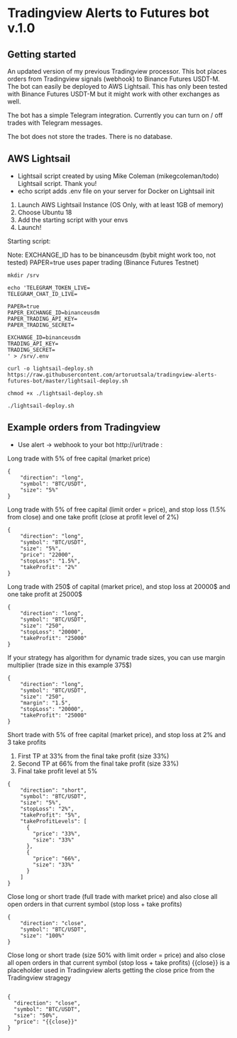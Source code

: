 # Tradingview Alerts to Futures bot v.1.0

## Getting started

An updated version of my previous Tradingview processor. This bot places orders from Tradingview signals (webhook) to Binance Futures USDT-M. The bot can easily be deployed to AWS Lightsail. This has only been tested with Binance Futures USDT-M but it might work with other exchanges as well.

The bot has a simple Telegram integration. Currently you can turn on / off trades with Telegram messages.

The bot does not store the trades. There is no database.

## AWS Lightsail

- Lightsail script created by using Mike Coleman (mikegcoleman/todo) Lightsail script. Thank you!
- echo script adds .env file on your server for Docker on Lightsail init

1. Launch AWS Lightsail Instance (OS Only, with at least 1GB of memory)
2. Choose Ubuntu 18
3. Add the starting script with your envs
4. Launch!

Starting script:

Note:
EXCHANGE_ID has to be binanceusdm (bybit might work too, not tested)
PAPER=true uses paper trading (Binance Futures Testnet)

```
mkdir /srv

echo 'TELEGRAM_TOKEN_LIVE=
TELEGRAM_CHAT_ID_LIVE=

PAPER=true
PAPER_EXCHANGE_ID=binanceusdm
PAPER_TRADING_API_KEY=
PAPER_TRADING_SECRET=

EXCHANGE_ID=binanceusdm
TRADING_API_KEY=
TRADING_SECRET=
' > /srv/.env

curl -o lightsail-deploy.sh https://raw.githubusercontent.com/artoruotsala/tradingview-alerts-futures-bot/master/lightsail-deploy.sh

chmod +x ./lightsail-deploy.sh

./lightsail-deploy.sh

```

## Example orders from Tradingview

- Use alert -> webhook to your bot http://url/trade :

Long trade with 5% of free capital (market price)

```
{
    "direction": "long",
    "symbol": "BTC/USDT",
    "size": "5%"
}
```

Long trade with 5% of free capital (limit order = price), and stop loss (1.5% from close) and one take profit (close at profit level of 2%)

```
{
    "direction": "long",
    "symbol": "BTC/USDT",
    "size": "5%",
    "price": "22000",
    "stopLoss": "1.5%",
    "takeProfit": "2%"
}
```

Long trade with 250$ of capital (market price), and stop loss at 20000$ and one take profit at 25000$

```
{
    "direction": "long",
    "symbol": "BTC/USDT",
    "size": "250",
    "stopLoss": "20000",
    "takeProfit": "25000"
}
```

If your strategy has algorithm for dynamic trade sizes, you can use margin multiplier (trade size in this example 375$)

```
{
    "direction": "long",
    "symbol": "BTC/USDT",
    "size": "250",
    "margin": "1.5",
    "stopLoss": "20000",
    "takeProfit": "25000"
}
```

Short trade with 5% of free capital (market price), and stop loss at 2% and 3 take profits

1. First TP at 33% from the final take profit (size 33%)
2. Second TP at 66% from the final take profit (size 33%)
3. Final take profit level at 5%

```
{
    "direction": "short",
    "symbol": "BTC/USDT",
    "size": "5%",
    "stopLoss": "2%",
    "takeProfit": "5%",
    "takeProfitLevels": [
      {
        "price": "33%",
        "size": "33%"
      },
      {
        "price": "66%",
        "size": "33%"
      }
    ]
}
```

Close long or short trade (full trade with market price) and also close all open orders in that current symbol (stop loss + take profits)

```
{
    "direction": "close",
    "symbol": "BTC/USDT",
    "size": "100%"
}
```

Close long or short trade (size 50% with limit order = price) and also close all open orders in that current symbol (stop loss + take profits)
{{close}} is a placeholder used in Tradingview alerts getting the close price from the Tradingview stragegy

```

{
  "direction": "close",
  "symbol": "BTC/USDT",
  "size": "50%",
  "price": "{{close}}"
}

```
